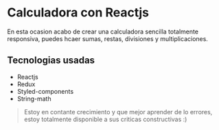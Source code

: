 # Calculadora con Reactjs

En esta ocasion acabo de crear una calculadora sencilla totalmente responsiva, puedes hcaer sumas, restas, divisiones y multiplicaciones.

## Tecnologias usadas

* Reactjs
* Redux
* Styled-components
* String-math


> Estoy en contante crecimiento y que mejor aprender de lo errores, estoy totalmente disponible a sus criticas constructivas :)
